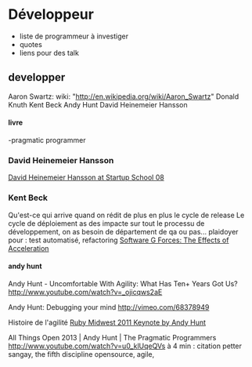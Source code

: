 Développeur
============

* liste de programmeur à investiger
* quotes
* liens pour des talk

## developper ##
  Aaron Swartz:
    wiki: "http://en.wikipedia.org/wiki/Aaron_Swartz"
  Donald Knuth
  Kent Beck
  Andy Hunt
  David Heinemeier Hansson


#### livre ####
-pragmatic programmer


### David Heinemeier Hansson ###
[David Heinemeier Hansson at Startup School 08](http://www.youtube.com/watch?v=0CDXJ6bMkMY)

### Kent Beck ###

Qu'est-ce qui arrive quand on rédit de plus en plus le cycle de release
Le cycle de déploiement as des impacte sur tout le processu de développement, 
on as besoin de département de qa ou pas... 
plaidoyer pour : test automatisé, refactoring
[Software G Forces: The Effects of Acceleration ](http://www.youtube.com/watch?v=KIkUWG5ACFY)


#### andy hunt ####
Andy Hunt - Uncomfortable With Agility: What Has Ten+ Years Got Us?
http://www.youtube.com/watch?v=_ojicqws2aE

Andy Hunt: Debugging your mind
http://vimeo.com/68378949
 
Histoire de l'agilité
[ Ruby Midwest 2011 Keynote by Andy Hunt ](http://www.youtube.com/watch?v=IID8fD-uKSU)

All Things Open 2013 | Andy Hunt | The Pragmatic Programmers
http://www.youtube.com/watch?v=u0_klUqeQVs
  à 4 min : citation petter sangay, the fifth discipline
  opensource, agile, 

